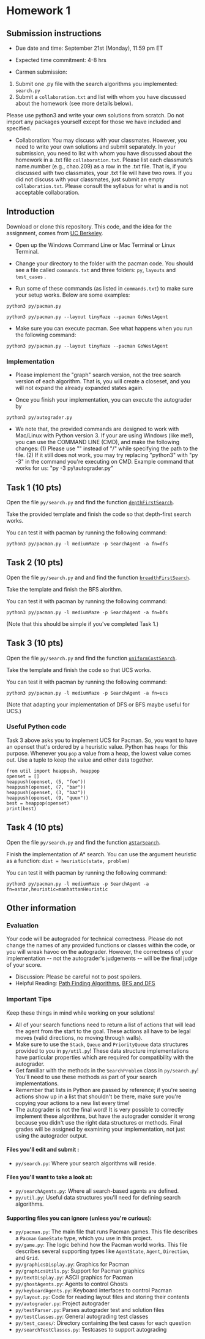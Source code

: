 # Homework 1

## Submission instructions

* Due date and time: September 21st (Monday), 11:59 pm ET

* Expected time commitment: 4-8 hrs

* Carmen submission: 
1) Submit one .py file with the search algorithms you implemented: `search.py`
2) Submit a `collaboration.txt` and list with whom you have discussed about the homework (see more details below). 

Please use python3 and write your own solutions from scratch. Do not import any packages yourself except for those we have included and specified.

* Collaboration: You may discuss with your classmates. However, you need to write your own solutions and submit separately. In your submission, you need to list with whom you have discussed about the homework in a .txt file `collaboration.txt`. Please list each classmate’s name.number (e.g., chao.209) as a row in the .txt file. That is, if you discussed with two classmates, your .txt file will have two rows. If you did not discuss with your classmates, just submit an empty `collaboration.txt`. Please consult the syllabus for what is and is not acceptable collaboration.


## Introduction

Download or clone this repository. This code, and the idea for the assignment, comes from [UC Berkeley](https://inst.eecs.berkeley.edu//~cs188/pacman/home.html).

* Open up the Windows Command Line or Mac Terminal or Linux Terminal.

* Change your directory to the folder with the pacman code. You should see a file called `commands.txt` and three folders: `py`, `layouts` and `test_cases` .

* Run some of these commands (as listed in `commands.txt`) to make sure your setup works. Below are some examples:

```
python3 py/pacman.py
```

```
python3 py/pacman.py --layout tinyMaze --pacman GoWestAgent
```

* Make sure you can execute pacman. See what happens when you run the following command:

```
python3 py/pacman.py --layout tinyMaze --pacman GoWestAgent
```

### Implementation
* Please implement the "graph" search version, not the tree search version of each algorithm. That is, you will create a closeset, and you will not expand the already expanded states again.

* Once you finish your implementation, you can execute the autograder by

```
python3 py/autograder.py
```

* We note that, the provided commands are designed to work with Mac/Linux with Python version 3. If your are using Windows (like me!), you can use the COMMAND LINE (CMD), and make the following changes: (1) Please use "\" instead of "/" while specifying the path to the file. (2) If it still does not work, you may try replacing "python3" with "py -3" in the command you're executing on CMD. Example command that works for us: "py -3 py\autograder.py"

## Task 1 (10 pts)

Open the file `py/search.py` and find the function [`depthFirstSearch`](./py/search.py#L70). 

Take the provided template and finish the code so that depth-first search works. 

You can test it with pacman by running the following command: 

```
python3 py/pacman.py -l mediumMaze -p SearchAgent -a fn=dfs
```

## Task 2 (10 pts)

Open the file `py/search.py` and and find the function [`breadthFirstSearch`](./py/search.py#L90). 

Take the template and finish the BFS alorithm.  

You can test it with pacman by running the following command: 

```
python3 py/pacman.py -l mediumMaze -p SearchAgent -a fn=bfs
```

(Note that this should be simple if you've completed Task 1.)


## Task 3 (10 pts)

Open the file `py/search.py` and find the function  [`uniformCostSearch`](./py/search.py#L96). 

Take the template and finish the code so that UCS works. 

You can test it with pacman by running the following command: 

```
python3 py/pacman.py -l mediumMaze -p SearchAgent -a fn=ucs 
```

(Note that adapting your implementation of DFS or BFS maybe useful for UCS.)



### Useful Python code

Task 3 above asks you to implement UCS for Pacman. So, you want to have an openset that's ordered by a heuristic value. Python has `heaps` for this purpose. Whenever you `pop` a value from a heap, the lowest value comes out. Use a tuple to keep the value and other data together.

```
from util import heappush, heappop
openset = []
heappush(openset, (5, "foo"))
heappush(openset, (7, "bar"))
heappush(openset, (3, "baz"))
heappush(openset, (9, "quux"))
best = heappop(openset)
print(best)
```


## Task 4 (10 pts)

Open the file `py/search.py` and find the function  [`aStarSearch`](./py/search.py#L109). 

Finish the implementation of A* search. You can use the argument heuristic as a function: `dist = heuristic(state, problem)`

You can test it with pacman by running the following command: 

```
python3 py/pacman.py -l mediumMaze -p SearchAgent -a fn=astar,heuristic=manhattanHeuristic

```

## Other information

### Evaluation

Your code will be autograded for technical correctness. Please do not change the names of any provided functions or classes within the code, or you will wreak havoc on the autograder. However, the correctness of your implementation -- not the autograder's judgements -- will be the final judge of your score. 

* Discussion: Please be careful not to post spoilers.
* Helpful Reading: [Path Finding Algorithms](https://medium.com/omarelgabrys-blog/path-finding-algorithms-f65a8902eb40),  [BFS and DFS](https://eddmann.com/posts/depth-first-search-and-breadth-first-search-in-python/)


### Important Tips

Keep these things in mind while working on your solutions!
* All of your search functions need to return a list of actions that will lead the agent from the start to the goal. These actions all have to be legal moves (valid directions, no moving through walls).
* Make sure to use the `Stack`, `Queue` and `PriorityQueue` data structures provided to you in `py/util.py`! These data structure implementations have particular properties which are required for compatibility with the autograder.
* Get familiar with the methods in the `SearchProblem` class in `py/search.py`! You'll need to use these methods as part of your search implementations.
* Remember that lists in Python are passed by reference; if you're seeing actions show up in a list that shouldn't be there, make sure you're copying your actions to a new list every time!
* The autograder is not the final word! It is very possible to correctly implement these algorithms, but have the autograder consider it wrong because you didn't use the right data structures or methods. Final grades will be assigned by examining your implementation, not just using the autograder output.


####  Files you'll edit and submit :
* `py/search.py`: Where your search algorithms will reside.

#### Files you'll want to take a look at:
* `py/searchAgents.py`: Where all search-based agents are defined.
* `py/util.py`: Useful data structures you'll need for defining search algorithms.

#### Supporting files you can ignore (unless you're curious):


* `py/pacman.py`: The main file that runs Pacman games. This file describes a `Pacman` `GameState` type, which you use in this project.
* `py/game.py`: The logic behind how the Pacman world works. This file describes several supporting types like `AgentState`, `Agent`, `Direction`, and `Grid`.
* `py/graphicsDisplay.py`: Graphics for Pacman
* `py/graphicsUtils.py`: Support for Pacman graphics
* `py/textDisplay.py`: ASCII graphics for Pacman
* `py/ghostAgents.py`: Agents to control Ghosts
* `py/keyboardAgents.py`: Keyboard interfaces to control Pacman
* `py/layout.py`: Code for reading layout files and storing their contents
* `py/autograder.py`: Project autograder
* `py/testParser.py`: Parses autograder test and solution files
* `py/testClasses.py`: General autograding test classes
* `py/test_cases/`: Directory containing the test cases for each question
* `py/searchTestClasses.py`: Testcases to support autograding



